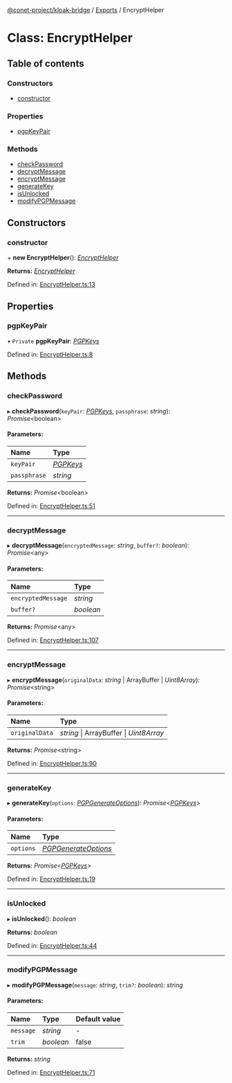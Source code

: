 [@conet-project/kloak-bridge](../README.md) / [Exports](../modules.md) / EncryptHelper

# Class: EncryptHelper

## Table of contents

### Constructors

- [constructor](encrypthelper.md#constructor)

### Properties

- [pgpKeyPair](encrypthelper.md#pgpkeypair)

### Methods

- [checkPassword](encrypthelper.md#checkpassword)
- [decryptMessage](encrypthelper.md#decryptmessage)
- [encryptMessage](encrypthelper.md#encryptmessage)
- [generateKey](encrypthelper.md#generatekey)
- [isUnlocked](encrypthelper.md#isunlocked)
- [modifyPGPMessage](encrypthelper.md#modifypgpmessage)

## Constructors

### constructor

\+ **new EncryptHelper**(): [*EncryptHelper*](encrypthelper.md)

**Returns:** [*EncryptHelper*](encrypthelper.md)

Defined in: [EncryptHelper.ts:13](https://github.com/CoNET-project/kloak-bridge/blob/24232a1/src/EncryptHelper.ts#L13)

## Properties

### pgpKeyPair

• `Private` **pgpKeyPair**: [*PGPKeys*](../interfaces/pgpkeys.md)

Defined in: [EncryptHelper.ts:8](https://github.com/CoNET-project/kloak-bridge/blob/24232a1/src/EncryptHelper.ts#L8)

## Methods

### checkPassword

▸ **checkPassword**(`keyPair`: [*PGPKeys*](../interfaces/pgpkeys.md), `passphrase`: *string*): *Promise*<boolean\>

#### Parameters:

Name | Type |
:------ | :------ |
`keyPair` | [*PGPKeys*](../interfaces/pgpkeys.md) |
`passphrase` | *string* |

**Returns:** *Promise*<boolean\>

Defined in: [EncryptHelper.ts:51](https://github.com/CoNET-project/kloak-bridge/blob/24232a1/src/EncryptHelper.ts#L51)

___

### decryptMessage

▸ **decryptMessage**(`encryptedMessage`: *string*, `buffer?`: *boolean*): *Promise*<any\>

#### Parameters:

Name | Type |
:------ | :------ |
`encryptedMessage` | *string* |
`buffer?` | *boolean* |

**Returns:** *Promise*<any\>

Defined in: [EncryptHelper.ts:107](https://github.com/CoNET-project/kloak-bridge/blob/24232a1/src/EncryptHelper.ts#L107)

___

### encryptMessage

▸ **encryptMessage**(`originalData`: *string* \| ArrayBuffer \| *Uint8Array*): *Promise*<string\>

#### Parameters:

Name | Type |
:------ | :------ |
`originalData` | *string* \| ArrayBuffer \| *Uint8Array* |

**Returns:** *Promise*<string\>

Defined in: [EncryptHelper.ts:90](https://github.com/CoNET-project/kloak-bridge/blob/24232a1/src/EncryptHelper.ts#L90)

___

### generateKey

▸ **generateKey**(`options`: [*PGPGenerateOptions*](../interfaces/pgpgenerateoptions.md)): *Promise*<[*PGPKeys*](../interfaces/pgpkeys.md)\>

#### Parameters:

Name | Type |
:------ | :------ |
`options` | [*PGPGenerateOptions*](../interfaces/pgpgenerateoptions.md) |

**Returns:** *Promise*<[*PGPKeys*](../interfaces/pgpkeys.md)\>

Defined in: [EncryptHelper.ts:19](https://github.com/CoNET-project/kloak-bridge/blob/24232a1/src/EncryptHelper.ts#L19)

___

### isUnlocked

▸ **isUnlocked**(): *boolean*

**Returns:** *boolean*

Defined in: [EncryptHelper.ts:44](https://github.com/CoNET-project/kloak-bridge/blob/24232a1/src/EncryptHelper.ts#L44)

___

### modifyPGPMessage

▸ **modifyPGPMessage**(`message`: *string*, `trim?`: *boolean*): *string*

#### Parameters:

Name | Type | Default value |
:------ | :------ | :------ |
`message` | *string* | - |
`trim` | *boolean* | false |

**Returns:** *string*

Defined in: [EncryptHelper.ts:71](https://github.com/CoNET-project/kloak-bridge/blob/24232a1/src/EncryptHelper.ts#L71)
